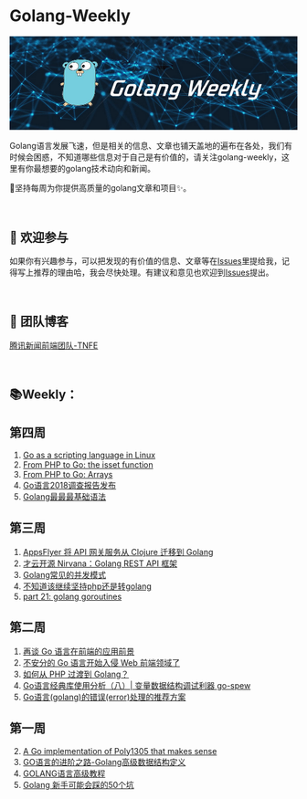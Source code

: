 # Golang-Weekly

![weekly-banner](https://github.com/bulubulucat/golang-weekly/blob/master/banner.jpg?raw=true "weekly-banner")

Golang语言发展飞速，但是相关的信息、文章也铺天盖地的遍布在各处，我们有时候会困惑，不知道哪些信息对于自己是有价值的，请关注golang-weekly，这里有你最想要的golang技术动向和新闻。

:honeybee:坚持每周为你提供高质量的golang文章和项目:sparkles:。

<br />

##  :clap: 欢迎参与​

如果你有兴趣参与，可以把发现的有价值的信息、文章等在[Issues](https://github.com/bulubulucat/golang-weekly/issues)里提给我，记得写上推荐的理由哈，我会尽快处理。有建议和意见也欢迎到[Issues](https://github.com/bulubulucat/golang-weekly/issues)提出。

<br />

## :steam_locomotive: ​团队博客

[腾讯新闻前端团队-TNFE](https://segmentfault.com/blog/tnfe)

<br />

## :books: ​Weekly：

## 第四周
1. [Go as a scripting language in Linux](https://www.dotconferences.com/2019/03/ignat-korchagin-go-as-a-scripting-language-in-linux)
2. [From PHP to Go: the isset function](https://asanchez.dev/blog/from-php-to-go-isset/)
3. [From PHP to Go: Arrays](https://asanchez.dev/blog/from-php-to-go-arrays/)
4. [Go语言2018调查报告发布](https://news.cnblogs.com/n/623075/)
5. [Golang最最最基础语法](http://www.cocoachina.com/ios/20190404/26729.html)

## 第三周
1. [AppsFlyer 将 API 网关服务从 Clojure 迁移到 Golang](https://www.infoq.cn/article/8OVxwDLKasaSb4_kKjCh)
2. [才云开源 Nirvana：Golang REST API 框架](https://www.infoq.cn/article/xCkWEisFYi-HSJsFqaGP)
3. [Golang常见的并发模式](https://juejin.im/post/5ca2e59bf265da30827a14fc)
4. [不知道该继续坚持php还是转golang](https://segmentfault.com/q/1010000008413867)
5. [part 21: golang goroutines](https://juejin.im/post/5ca23795f265da30bf15cabc)


## 第二周
1. [再谈 Go 语言在前端的应用前景](https://www.jiqizhixin.com/articles/2019-01-02-35)
2. [不安分的 Go 语言开始入侵 Web 前端领域了](https://juejin.im/post/5be10686e51d45053f0de84c)
3. [如何从 PHP 过渡到 Golang？](https://www.zhihu.com/question/23277085)
4. [Go语言经典库使用分析（八）| 变量数据结构调试利器 go-spew](https://www.flysnow.org/2019/02/03/golang-classic-libs-go-spew.html)
5. [Go语言(golang)的错误(error)处理的推荐方案](https://www.flysnow.org/2019/01/01/golang-error-handle-suggestion.html)

## 第一周
2. [A Go implementation of Poly1305 that makes sense](https://blog.filippo.io/a-literate-go-implementation-of-poly1305/)
3. [GO语言的进阶之路-Golang高级数据结构定义](https://www.cnblogs.com/yinzhengjie/p/7079626.html)
4. [GOLANG语言高级教程](https://www.cnblogs.com/chris-cp/p/6118854.html)
5. [Golang 新手可能会踩的50个坑](https://segmentfault.com/a/1190000013739000?utm_source=tag-newest)
